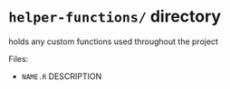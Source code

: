 # `helper-functions/` directory

holds any custom functions used throughout the project

Files:

- `NAME.R` DESCRIPTION
